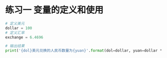 # 练习一 变量的定义和使用

```python
# 定义美元
dollar = 100
# 定义汇率
exchange = 6.4696

# 输出结果
print('{dol}美元兑换的人民币数量为{yuan}'.format(dol=dollar, yuan=dollar * exchange))
```

